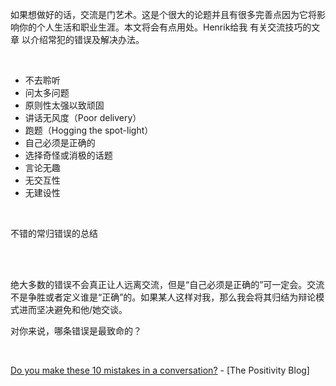 <html><body><div><p>如果想做好的话，交流是门艺术。这是个很大的论题并且有很多完善点因为它将影响你的个人生活和职业生涯。本文将会有点用处。Henrik给我 有关交流技巧的文章 以介绍常犯的错误及解决办法。<br></p><br><ul><li>不去聆听</li><li>问太多问题</li><li>原则性太强以致顽固</li><li>讲话无风度（Poor delivery）</li><li>跑题（Hogging the spot-light）</li><li>自己必须是正确的</li><li>选择奇怪或消极的话题</li><li>言论无趣</li><li>无交互性<br></li><li>无建设性<br></li></ul><br><p>不错的常归错误的总结</p><br><br><p>绝大多数的错误不会真正让人远离交流，但是“自己必须是正确的”可一定会。交流不是争胜或者定义谁是“正确”的。如果某人这样对我，那么我会将其归结为辩论模式进而坚决避免和他/她交谈。<br></p><p>对你来说，哪条错误是最致命的？</p><br><p><a href="http://www.positivityblog.com/index.php/2006/11/05/do-you-make-these-10-mistakes-in-a-conversation/">Do you make these 10 mistakes in a conversation?</a> - [The Positivity Blog]</p></div></body></html>